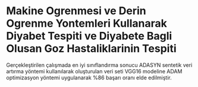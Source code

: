 # Makine Ogrenmesi ve Derin Ogrenme Yontemleri Kullanarak Diyabet Tespiti ve Diyabete Bagli Olusan Goz Hastaliklarinin Tespiti 

Gerçekleştirilen çalışmada en iyi sınıflandırma sonucu ADASYN sentetik veri artırma yöntemi kullanılarak oluşturulan veri seti VGG16 modeline ADAM optimizasyon yöntemi uygulanarak %86 başarı oranı elde edilmiştir.
